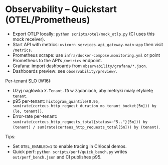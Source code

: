 # Observability – Quickstart (OTEL/Prometheus)

- Export OTLP locally: `python scripts/otel/mock_otlp.py` (CI uses this mock receiver).
- Start API with metrics: `uvicorn services.api_gateway.main:app` then visit `/metrics`.
- Prometheus scrape: use `infra/docker-compose.monitoring.yml` or point Prometheus to the API’s `/metrics` endpoint.
- Grafana: import dashboards from `observability/grafana/*.json`.
- Dashboards preview: see `observability/preview/`.

Per-tenant SLO (W16):
- Użyj nagłówka `X-Tenant-ID` w żądaniach, aby metryki miały etykietę `tenant`.
- p95 per-tenant: `histogram_quantile(0.95, sum(rate(certeus_http_request_duration_ms_tenant_bucket[5m])) by (le, tenant))`.
- Error-rate per-tenant: `sum(rate(certeus_http_requests_total{status=~"5.."}[5m])) by (tenant) / sum(rate(certeus_http_requests_total[5m])) by (tenant)`.

Tips:
- Set `OTEL_ENABLED=1` to enable tracing in CI/local demos.
- Quick perf: `python scripts/perf/quick_bench.py` writes `out/perf_bench.json` and CI publishes p95.
